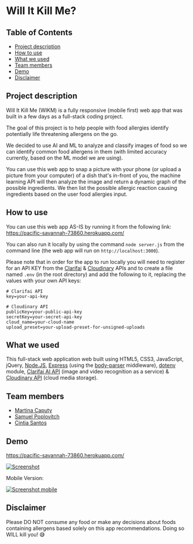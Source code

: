 # Will It Kill Me?

## Table of Contents

* [Project description](#desc)
* [How to use](#how)
* [What we used](#tech)
* [Team members](#team-members)
* [Demo](#demo)
* [Disclaimer](#dis)

## <a name="dec"></a> Project description

Will It Kill Me (WIKM) is a fully responsive (mobile first) web app that was built in a few days as a full-stack coding project.

The goal of this project is to help people with food allergies identify potentially life threatening allergens on the go.

We decided to use AI and ML to analyze and classify images of food so we can identify common food allergens in them (with limited accuracy currently, based on the ML model we are using).

You can use this web app to snap a picture with your phone (or upload a picture from your computer) of a dish that's in-front of you, the machine learning API will then analyze the image and return a dynamic graph of the possible ingredients. We then list the possible allergic reaction causing ingredients based on the user food allergies input.

## <a name="how"></a>How to use

You can use this web app AS-IS by running it from the following link:
https://pacific-savannah-73860.herokuapp.com/

You can also run it locally by using the command `node server.js` from the command line (the web app will run on `http://localhost:3000`).

Please note that in order for the app to run locally you will need to register for an API KEY from the [Clarifai](https://www.clarifai.com/developer/account/keys) & [Cloudinary](https://cloudinary.com/users/register/free) APIs and to create a file named `.env` (in the root directory) and add the following to it, replacing the values with your own API keys:
```
# Clarifai API
key=your-api-key

# Cloudinary API
publicKey=your-public-api-key
secretKey=your-secret-api-key
cloud_name=your-cloud-name
upload_preset=your-upload-preset-for-unsigned-uploads
```

## <a name="tech"></a>What we used

This full-stack web application web built using HTML5, CSS3, JavaScript, jQuery, [Node.JS](https://nodejs.org/en/), [Express](https://expressjs.com/) (using the [body-parser](https://github.com/expressjs/body-parser) middleware), [dotenv](https://github.com/motdotla/dotenv) module, [Clarifai AI API](https://www.clarifai.com/) (image and video recognition as a service) & [Cloudinary API](https://cloudinary.com/) (cloud media storage).

## <a name="team-members"></a>Team members

* [Martina Caputy](https://github.com/mecaputy/)
* [Samuel Poplovitch](https://github.com/sam-pop/)
* [Cintia Santos](https://github.com/CintiaSantos/)

## <a name="demo"></a>Demo
https://pacific-savannah-73860.herokuapp.com/

[![Screenshot](https://s8.postimg.cc/ud4ca3xmd/ezgif.com-optimize.gif)](https://pacific-savannah-73860.herokuapp.com/)

Mobile Version:

[![Screenshot mobile](https://s8.postimg.cc/fno3jnpyt/image.jpg)](https://pacific-savannah-73860.herokuapp.com/)

## <a name="dis"></a>Disclaimer

Please DO NOT consume any food or make any decisions about foods containing allergens based solely on this app recommendations. Doing so WILL kill you! 😅